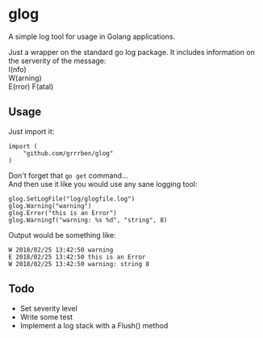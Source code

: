 # glog
A simple log tool for usage in Golang applications.  

Just a wrapper on the standard go log package. It includes information on the serverity of the message:  
I(nfo)  
W(arning)  
E(rror)
F(atal)

## Usage

Just import it:
```
import (
	"github.com/grrrben/glog"
)
```

Don't forget that `go get` command...  
And then use it like you would use any sane logging tool:
```
glog.SetLogFile("log/glogfile.log")
glog.Warning("warning")
glog.Error("this is an Error")
glog.Warningf("warning: %s %d", "string", 8)
```

Output would be something like:

```
W 2018/02/25 13:42:50 warning
E 2018/02/25 13:42:50 this is an Error
W 2018/02/25 13:42:50 warning: string 8
```

## Todo

- Set severity level
- Write some test
- Implement a log stack with a Flush() method

